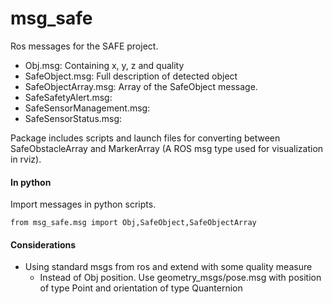 # msg_safe
Ros messages for the SAFE project. 

- Obj.msg: Containing x, y, z and quality
- SafeObject.msg: Full description of detected object 
- SafeObjectArray.msg: Array of the SafeObject message. 
- SafeSafetyAlert.msg: 
- SafeSensorManagement.msg: 
- SafeSensorStatus.msg: 

Package includes scripts and launch files for converting between SafeObstacleArray and MarkerArray (A ROS msg type used for visualization in rviz). 

#### In python
Import messages in python scripts. 

	from msg_safe.msg import Obj,SafeObject,SafeObjectArray

#### Considerations
- Using standard msgs from ros and extend with some quality measure
	- Instead of Obj position. Use geometry_msgs/pose.msg with position of type Point and orientation of type Quanternion
